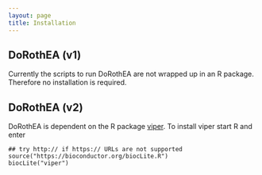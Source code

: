 ```yaml
---
layout: page
title: Installation
---
```

## DoRothEA (v1)
Currently the scripts to run DoRothEA are not wrapped up in an R package. Therefore no installation is required.

## DoRothEA (v2)
DoRothEA is dependent on the R package [viper](https://www.bioconductor.org/packages/release/bioc/html/viper.html). To install viper start R and enter

```
## try http:// if https:// URLs are not supported
source("https://bioconductor.org/biocLite.R")
biocLite("viper")
```
